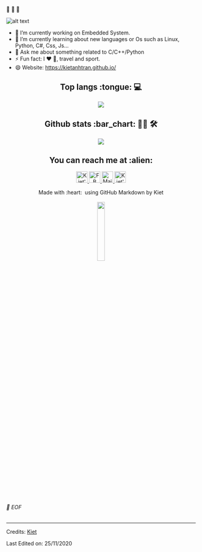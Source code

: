 👋 👋 👋

![alt text](./iamkiet.gif)
  
- 🔭 I’m currently working on Embedded System.
- 🌱 I’m currently learning about new languages or Os such as Linux, Python, C#, Css, Js...
- 💬 Ask me about something related to C/C++/Python
- ⚡ Fun fact: I :heart: :dog:, travel and sport.
- 😄 Website: https://kietanhtran.github.io/

<h2 align="center">Top langs :tongue: 💻</h2>
<p align="center"><img src="https://github-readme-stats.vercel.app/api/top-langs/?username=kietanhtran&langs_count=10&theme=tokyonight&layout=compact"></p>

<h2 align="center">Github stats :bar_chart: 👨‍💻 🛠</h2>
<p align="center"><img src="https://github-readme-stats.vercel.app/api?username=kietanhtran&show_icons=true&theme=dracula"></p>

<h2 align="center">You can reach me at :alien: </h2>
<p align="center">

  <a href="https://www.linkedin.com/in/kiettrananh/">
    <img src="https://www.vectorlogo.zone/logos/linkedin/linkedin-icon.svg" alt="Kiet's LinkedIn Profile" height="30" width="30">
  </a>

  <a href="https://www.facebook.com/anhkiettrann">
    <img src="https://www.vectorlogo.zone/logos/facebook/facebook-icon.svg" alt="FB kiet" height="30" width="30">
  </a>
  
  <a href="https://www.facebook.com/anhkiettrann">
    <img src="https://www.vectorlogo.zone/logos/gmail/gmail-icon.svg" alt="Mail kiet" height="30" width="30">
  </a>
  
  <a href="https://www.youtube.com/channel/UCOnAlZYfVn6uAaJbt0pxhfA/featured?view_as=subscriber">
    <img src="https://www.vectorlogo.zone/logos/youtube/youtube-icon.svg" alt="Kiet's YouTube Channel" height="30" width="30">
  </a>
 </p>

 
<p align="center">
  Made with :heart: &nbsp;using GitHub Markdown by Kiet
  <br />
  <br />
  <img src="https://media.giphy.com/media/jpVnC65DmYeyRL4LHS/giphy.gif" width="20%">
</p>

###### 💾 EOF
-----
Credits: [Kiet](https://github.com/kietanhtran)

Last Edited on: 25/11/2020
